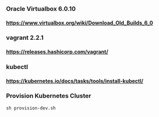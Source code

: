 ### Oracle Virtualbox 6.0.10

#### https://www.virtualbox.org/wiki/Download_Old_Builds_6_0

### vagrant 2.2.1

#### https://releases.hashicorp.com/vagrant/

### kubectl

#### https://kubernetes.io/docs/tasks/tools/install-kubectl/

### Provision Kubernetes Cluster
```
sh provision-dev.sh
```
